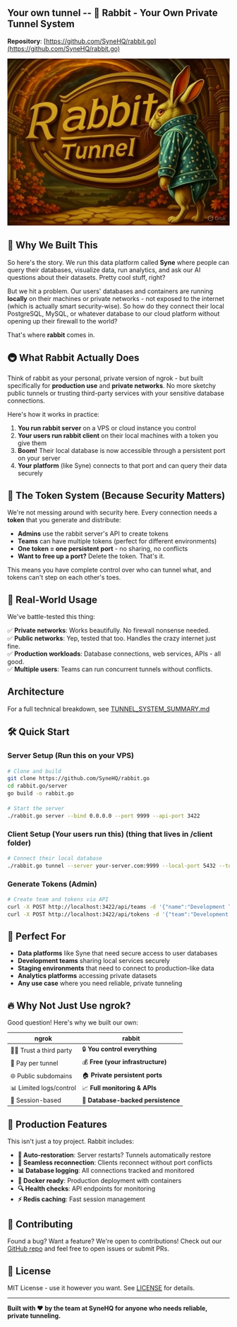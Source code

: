 ## Your own tunnel -- 🐰 Rabbit - Your Own Private Tunnel System

**Repository**: [https://github.com/SyneHQ/rabbit.go](https://github.com/SyneHQ/rabbit.go)

![](./assets/img/banner.jpg)

## 🎯 Why We Built This

So here's the story. We run this data platform called **Syne** where people can query their databases, visualize data, run analytics, and ask our AI questions about their datasets. Pretty cool stuff, right?

But we hit a problem. Our users' databases and containers are running **locally** on their machines or private networks - not exposed to the internet (which is actually smart security-wise). So how do they connect their local PostgreSQL, MySQL, or whatever database to our cloud platform without opening up their firewall to the world?

That's where **rabbit** comes in.

## 🚇 What Rabbit Actually Does

Think of rabbit as your personal, private version of ngrok - but built specifically for **production use** and **private networks**. No more sketchy public tunnels or trusting third-party services with your sensitive database connections.

Here's how it works in practice:

1. **You run rabbit server** on a VPS or cloud instance you control
2. **Your users run rabbit client** on their local machines with a token you give them  
3. **Boom!** Their local database is now accessible through a persistent port on your server
4. **Your platform** (like Syne) connects to that port and can query their data securely

## 🔐 The Token System (Because Security Matters)

We're not messing around with security here. Every connection needs a **token** that you generate and distribute:

- **Admins** use the rabbit server's API to create tokens
- **Teams** can have multiple tokens (perfect for different environments)
- **One token = one persistent port** - no sharing, no conflicts
- **Want to free up a port?** Delete the token. That's it.

This means you have complete control over who can tunnel what, and tokens can't step on each other's toes.

## 🚀 Real-World Usage

We've battle-tested this thing:

✅ **Private networks**: Works beautifully. No firewall nonsense needed.  
✅ **Public networks**: Yep, tested that too. Handles the crazy internet just fine.  
✅ **Production workloads**: Database connections, web services, APIs - all good.  
✅ **Multiple users**: Teams can run concurrent tunnels without conflicts.

## Architecture

For a full technical breakdown, see [TUNNEL_SYSTEM_SUMMARY.md](./TUNNEL_SYSTEM_SUMMARY.md)

## 🛠️ Quick Start

### Server Setup (Run this on your VPS)
```bash
# Clone and build
git clone https://github.com/SyneHQ/rabbit.go
cd rabbit.go/server
go build -o rabbit.go

# Start the server
./rabbit.go server --bind 0.0.0.0 --port 9999 --api-port 3422
```

### Client Setup (Your users run this) (thing that lives in /client folder)
```bash
# Connect their local database
./rabbit.go tunnel --server your-server.com:9999 --local-port 5432 --token their-token-here
```

### Generate Tokens (Admin)
```bash
# Create team and tokens via API
curl -X POST http://localhost:3422/api/teams -d '{"name":"Development Team"}'
curl -X POST http://localhost:3422/api/tokens -d '{"team":"Development Team"}'
```

## 🎯 Perfect For

- **Data platforms** like Syne that need secure access to user databases
- **Development teams** sharing local services securely  
- **Staging environments** that need to connect to production-like data
- **Analytics platforms** accessing private datasets
- **Any use case** where you need reliable, private tunneling

## 🔥 Why Not Just Use ngrok?

Good question! Here's why we built our own:

| ngrok | rabbit |
|-------|--------|
| 🤷‍♂️ Trust a third party | 🔒 **You control everything** |
| 💸 Pay per tunnel | 💰 **Free (your infrastructure)** |
| 🌐 Public subdomains | 🏠 **Private persistent ports** |
| 📊 Limited logs/control | 📈 **Full monitoring & APIs** |
| 🎲 Session-based | 💾 **Database-backed persistence** |

## 🚧 Production Features

This isn't just a toy project. Rabbit includes:

- **🔄 Auto-restoration**: Server restarts? Tunnels automatically restore
- **🔗 Seamless reconnection**: Clients reconnect without port conflicts  
- **📊 Database logging**: All connections tracked and monitored
- **🐳 Docker ready**: Production deployment with containers
- **🔍 Health checks**: API endpoints for monitoring
- **⚡ Redis caching**: Fast session management

## 🤝 Contributing

Found a bug? Want a feature? We're open to contributions! Check out our [GitHub repo](https://github.com/SyneHQ/rabbit.go) and feel free to open issues or submit PRs.

## 📜 License

MIT License - use it however you want. See [LICENSE](LICENSE) for details.

---

**Built with ❤️ by the team at SyneHQ for anyone who needs reliable, private tunneling.** 